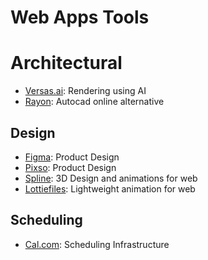 # Web Apps Tools

# Architectural

* [Versas.ai](https://versas.ai/): Rendering using AI
* [Rayon](https://rayon.design/): Autocad online alternative

## Design

* [Figma](https://figma.com/): Product Design
* [Pixso](https://pixso.net/): Product Design
* [Spline](https://spline.design/): 3D Design and animations for web
* [Lottiefiles](https://lottiefiles.com/): Lightweight animation for web

## Scheduling
* [Cal.com](https://cal.com/): Scheduling Infrastructure
